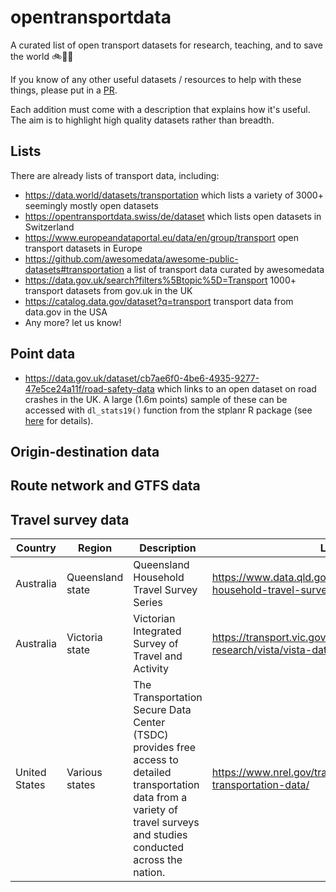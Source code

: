 # opentransportdata

A curated list of open transport datasets for research, teaching, and to save the world 🚲🚶🚀

If you know of any other useful datasets / resources to help with these things, please put in a [PR](https://github.com/Robinlovelace/opentransportdata/edit/master/README.md).

Each addition must come with a description that explains how it's useful.
The aim is to highlight high quality datasets rather than breadth.

## Lists

There are already lists of transport data, including:

- https://data.world/datasets/transportation which lists a variety of 3000+ seemingly mostly open datasets
- https://opentransportdata.swiss/de/dataset which lists open datasets in Switzerland
- https://www.europeandataportal.eu/data/en/group/transport open transport datasets in Europe
- https://github.com/awesomedata/awesome-public-datasets#transportation a list of transport data curated by awesomedata
- https://data.gov.uk/search?filters%5Btopic%5D=Transport 1000+ transport datasets from gov.uk in the UK
- https://catalog.data.gov/dataset?q=transport transport data from data.gov in the USA
- Any more? let us know!

## Point data

- https://data.gov.uk/dataset/cb7ae6f0-4be6-4935-9277-47e5ce24a11f/road-safety-data which links to an open dataset on road crashes in the UK. A large (1.6m points) sample of these can be accessed with `dl_stats19()` function from the stplanr R package (see [here](https://cran.r-project.org/web/packages/stplanr/vignettes/stplanr-paper.html) for details).

## Origin-destination data

## Route network and GTFS data

## Travel survey data


| Country       | Region           | Description                                                                                                                                                                 | Link                                                                                   | Used in                                    |
| ------------- | ---------------- | --------------------------------------------------------------------------------------------------------------------------------------------------------------------------- | -------------------------------------------------------------------------------------- | ------------------------------------------ |
| Australia     | Queensland state | Queensland Household Travel Survey Series                                                                                                                                   | https://www.data.qld.gov.au/dataset/queensland-household-travel-survey-series          |                                            |
| Australia     | Victoria state   | Victorian Integrated Survey of Travel and Activity                                                                                                                          | https://transport.vic.gov.au/about/data-and-research/vista/vista-data-and-publications | https://github.com/matsim-melbourne/demand |
| United States | Various states   | The Transportation Secure Data Center (TSDC) provides free access to detailed transportation data from a variety of travel surveys and studies conducted across the nation. | https://www.nrel.gov/transportation/secure-transportation-data/                        |                                            |


